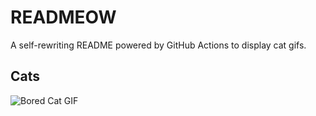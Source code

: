 # READMEOW

A self-rewriting README powered by GitHub Actions to display cat gifs.

## Cats

![Bored Cat GIF](https://media3.giphy.com/media/mlvseq9yvZhba/200.gif?cid=9acd02dapxx32trli3b7g5r19oeyr30fzqmcefsx3klutsxj&ep=v1_gifs_search&rid=200.gif&ct=g)
